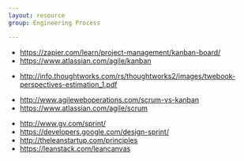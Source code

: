 ```yaml
---
layout: resource
group: Engineering Process

---
```

<!-- General resources go here -->

<!-- #### Beginner -->

- https://zapier.com/learn/project-management/kanban-board/
- https://www.atlassian.com/agile/kanban

<!-- #### Intermediate -->

- http://info.thoughtworks.com/rs/thoughtworks2/images/twebook-perspectives-estimation_1.pdf

<!-- #### Advanced -->

- http://www.agileweboperations.com/scrum-vs-kanban
- https://www.atlassian.com/agile/scrum

<!-- #### Jedi -->

- http://www.gv.com/sprint/
- https://developers.google.com/design-sprint/
- http://theleanstartup.com/principles
- https://leanstack.com/leancanvas
